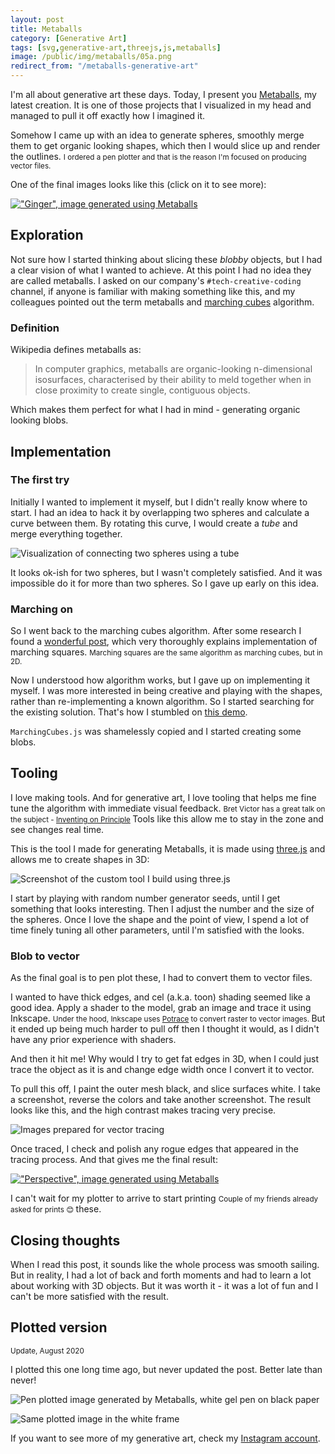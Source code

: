 ```yaml
---
layout: post
title: Metaballs
category: [Generative Art]
tags: [svg,generative-art,threejs,js,metaballs]
image: /public/img/metaballs/05a.png
redirect_from: "/metaballs-generative-art"
---
```


I'm all about generative art these days. Today, I present you [Metaballs](/metaballs/), my latest creation. It is one of those projects that I visualized in my head and managed to pull it off exactly how I imagined it.

Somehow I came up with an idea to generate spheres, smoothly merge them to get organic looking shapes, which then I would slice up and render the
<label class="SideNote-trigger">outlines.</label>
<small class="SideNote">
I ordered a pen plotter and that is the reason I'm focused on producing vector files.
</small>

One of the final images looks like this (click on it to see more):

[!["Ginger", image generated using Metaballs](/public/img/metaballs/03a.png)](/metaballs/)

<!--more-->

## Exploration

Not sure how I started thinking about slicing these *blobby* objects, but I had a clear vision of what I wanted to achieve. At this point I had no idea they are called metaballs. I asked on our company's `#tech-creative-coding` channel, if anyone is familiar with making something like this, and my colleagues pointed out the term metaballs and [marching cubes](https://en.m.wikipedia.org/wiki/Marching_cubes) algorithm.

### Definition

Wikipedia defines metaballs as:

> In computer graphics, metaballs are organic-looking n-dimensional isosurfaces, characterised by their ability to meld together when in close proximity to create single, contiguous objects.

Which makes them perfect for what I had in mind - generating organic looking blobs.

## Implementation

### The first try

Initially I wanted to implement it myself, but I didn't really know where to start. I had an idea to hack it by overlapping two spheres and calculate a curve between them. By rotating this curve, I would create a *tube* and merge everything together.

![Visualization of connecting two spheres using a tube](/public/img/metaballs/2d.svg)

It looks ok-ish for two spheres, but I wasn't completely satisfied. And it was impossible do it for more than two spheres. So I gave up early on this idea.

### Marching on

So I went back to the marching cubes algorithm. After some research I found a [wonderful
post](http://jamie-wong.com/2014/08/19/metaballs-and-marching-squares/), which very thoroughly explains implementation of
<label class="SideNote-trigger">marching squares.</label>
<small class="SideNote">
Marching squares are the same algorithm as marching cubes, but in 2D.
</small>

Now I understood how algorithm works, but I gave up on implementing it myself. I was more interested in being creative and playing with the shapes, rather than re-implementing a known algorithm. So I started searching for the existing solution. That's how I stumbled on [this demo](https://www.clicktorelease.com/code/bumpy-metaballs/).

`MarchingCubes.js` was shamelessly copied and I started creating some blobs.

## Tooling

I love making tools. And for generative art, I love tooling that helps me fine tune the algorithm  with
<label class="SideNote-trigger">immediate visual feedback.</label>
<small class="SideNote">
Bret Victor has a great talk on the subject - [Inventing on Principle](https://vimeo.com/36579366)
</small>
Tools like this allow me to stay in the zone and see changes real time.

This is the tool I made for generating Metaballs, it is made using [three.js](https://threejs.org/) and allows me to create shapes in 3D:

![Screenshot of the custom tool I build using three.js](/public/img/metaballs/tooling.png)

I start by playing with random number generator seeds, until I get something that looks interesting. Then I adjust the number and the size of the spheres. Once I love the shape and the point of view, I spend a lot of time finely tuning all other parameters, until I'm satisfied with the looks.

### Blob to vector

As the final goal is to pen plot these, I had to convert them to vector files.

I wanted to have thick edges, and cel (a.k.a. toon) shading seemed like a good idea. Apply a shader to the model, grab an image and
<label class="SideNote-trigger">trace it using Inkscape.</label>
<small class="SideNote">
Under the hood, Inkscape uses [Potrace](http://potrace.sourceforge.net/) to convert raster to vector images.
</small>
But it ended up being much harder to pull off then I thought it would, as I didn't have any prior experience with shaders.

And then it hit me! Why would I try to get fat edges in 3D, when I could just trace the object as it is and change edge width once I convert it to vector.

To pull this off, I paint the outer mesh black, and slice surfaces white. I take a screenshot, reverse the colors and take another screenshot. The result looks like this, and the high contrast makes tracing very precise.

![Images prepared for vector tracing](/public/img/metaballs/exports.png)

Once traced, I check and polish any rogue edges that appeared in the tracing process. And that gives me the final result:

[!["Perspective", image generated using Metaballs](/public/img/metaballs/05b.png)](/metaballs/)

I can't wait for my plotter to arrive to
<label class="SideNote-trigger">start printing</label>
<small class="SideNote">
Couple of my friends already asked for prints :blush:
</small>
these.


## Closing thoughts

When I read this post, it sounds like the whole process was smooth sailing. But in reality, I had a lot of back and forth moments and had to learn a lot about working with 3D objects. But it was worth it - it was a lot of fun and I can't be more satisfied with the result.


## Plotted version

<small>Update, August 2020</small>

I plotted this one long time ago, but never updated the post. Better late than never!

![Pen plotted image generated by Metaballs, white gel pen on black paper](/public/img/metaballs/plot.jpg)

![Same plotted image in the white frame](/public/img/metaballs/plot-framed.jpg)

If you want to see more of my generative art, check my [Instagram account](https://www.instagram.com/muffinman_io/).
